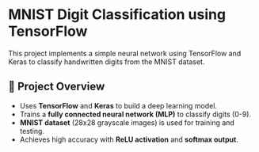 # MNIST Digit Classification using TensorFlow

This project implements a simple neural network using TensorFlow and Keras to classify handwritten digits from the MNIST dataset.

## 📌 Project Overview
- Uses **TensorFlow** and **Keras** to build a deep learning model.
- Trains a **fully connected neural network (MLP)** to classify digits (0-9).
- **MNIST dataset** (28x28 grayscale images) is used for training and testing.
- Achieves high accuracy with **ReLU activation** and **softmax output**.
